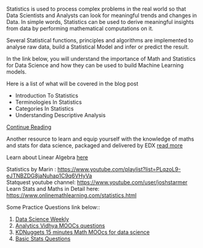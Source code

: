 Statistics is used to process complex problems in the real world so that Data Scientists and Analysts can look for meaningful trends and changes in Data. In simple words, Statistics can be used to derive meaningful insights from data by performing mathematical computations on it.

Several Statistical functions, principles and algorithms are implemented to analyse raw data, build a Statistical Model and infer or predict the result.

In the link below, you will understand the importance of Math and Statistics for Data Science and how they can be used to build Machine Learning models.

Here is a list of what will be covered in the blog post
<ul>
  <li>Introduction To Statistics</li>
  <li>Terminologies In Statistics</li>
  <li>Categories In Statistics</li>
  <li>Understanding Descriptive Analysis</li>
 </ul>
 
 <a href="https://www.edureka.co/blog/math-and-statistics-for-data-science" target="_blank">Continue Reading</a>

Another resource to learn and equip yourself with the knowledge of maths and stats for data science, packaged and delivered by EDX
<a href="https://learning.edx.org/course/course-v1:UCSanDiegoX+DSE210x+3T2017/home" target="_blank" rel="noopener noreferrer"> read more </a>

Learn about Linear Algebra <a href="https://www.coursera.org/learn/linear-algebra-machine-learning" target="_blank" rel="noopener noreferrer">here</a> 

Statistics by Marin : https://www.youtube.com/playlist?list=PLqzoL9-eJTNBZDG8jaNuhap1C9q6VHyVa <br>
Statquest youtube channel: https://www.youtube.com/user/joshstarmer <br>
Learn Stats and Maths in Detail here: https://www.onlinemathlearning.com/statistics.html

Some Practice Questions link below::

1. <a href="https://www.datascienceweekly.org/articles/how-much-math-stats-do-i-need-on-my-data-science-resume"> Data Science Weekly</a>
2. <a href="https://www.analyticsvidhya.com/blog/2017/01/19-mooc-mathematics-statistics-datascience-machine-learning/"> Analytics Vidhya MOOCs questions</a>
3. <a href="https://www.kdnuggets.com/2015/09/15-math-mooc-data-science.html"> KDNuggets 15 minutes Math MOOcs for data science</a>
4. <a href="https://sites.google.com/site/statisticsindepth/basic-statistics"> Basic Stats Questions </a>
